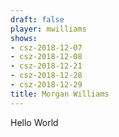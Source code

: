 ```yaml
---
draft: false
player: mwilliams
shows:
- csz-2018-12-07
- csz-2018-12-08
- csz-2018-12-21
- csz-2018-12-28
- csz-2018-12-29
title: Morgan Williams
---
```


Hello World
